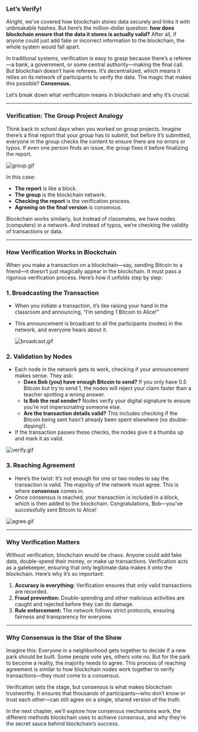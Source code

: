 ### Let’s Verify!

Alright, we’ve covered how blockchain stores data securely and links it with unbreakable hashes. But here’s the million-dollar question: **how does blockchain ensure that the data it stores is actually valid?** After all, if anyone could just add fake or incorrect information to the blockchain, the whole system would fall apart.

In traditional systems, verification is easy to grasp because there’s a referee—a bank, a government, or some central authority—making the final call. But blockchain doesn’t have referees. It’s decentralized, which means it relies on its network of participants to verify the data. The magic that makes this possible? **Consensus.**

Let’s break down what verification means in blockchain and why it’s crucial.

---

### **Verification: The Group Project Analogy**

Think back to school days when you worked on group projects. Imagine there’s a final report that your group has to submit, but before it’s submitted, everyone in the group checks the content to ensure there are no errors or typos. If even one person finds an issue, the group fixes it before finalizing the report.

![group.gif](https://raw.githubusercontent.com/The-Web3-Compass/web3-compass-data-repository/refs/heads/main/basecamp/blockchain-starterpack/images/how-blockchain-verify-data/verification/group.gif)

 In this case:

- **The report** is like a block.
- **The group** is the blockchain network.
- **Checking the report** is the verification process.
- **Agreeing on the final version** is consensus.

Blockchain works similarly, but instead of classmates, we have nodes (computers) in a network. And instead of typos, we’re checking the validity of transactions or data.

---

### **How Verification Works in Blockchain**

When you make a transaction on a blockchain—say, sending Bitcoin to a friend—it doesn’t just magically appear in the blockchain. It must pass a rigorous verification process. Here’s how it unfolds step by step:

### 1. **Broadcasting the Transaction**

- When you initiate a transaction, it’s like raising your hand in the classroom and announcing, “I’m sending 1 Bitcoin to Alice!”
- This announcement is broadcast to all the participants (nodes) in the network, and everyone hears about it.
    
    ![broadcast.gif](https://raw.githubusercontent.com/The-Web3-Compass/web3-compass-data-repository/refs/heads/main/basecamp/blockchain-starterpack/images/how-blockchain-verify-data/verification/broadcast.gif)
    

### 2. **Validation by Nodes**

- Each node in the network gets to work, checking if your announcement makes sense. They ask:
    - **Does Bob (you) have enough Bitcoin to send?** If you only have 0.5 Bitcoin but try to send 1, the nodes will reject your claim faster than a teacher spotting a wrong answer.
    - **Is Bob the real sender?** Nodes verify your digital signature to ensure you’re not impersonating someone else.
    - **Are the transaction details valid?** This includes checking if the Bitcoin being sent hasn’t already been spent elsewhere (no double-dipping!).
- If the transaction passes these checks, the nodes give it a thumbs up and mark it as valid.

![verify.gif](https://raw.githubusercontent.com/The-Web3-Compass/web3-compass-data-repository/refs/heads/main/basecamp/blockchain-starterpack/images/how-blockchain-verify-data/verification/verify.gif)

### 3. **Reaching Agreement**

- Here’s the twist: It’s not enough for one or two nodes to say the transaction is valid. The majority of the network must agree. This is where **consensus** comes in.
- Once consensus is reached, your transaction is included in a block, which is then added to the blockchain. Congratulations, Bob—you’ve successfully sent Bitcoin to Alice!

![agree.gif](https://raw.githubusercontent.com/The-Web3-Compass/web3-compass-data-repository/refs/heads/main/basecamp/blockchain-starterpack/images/how-blockchain-verify-data/verification/agree.gif)

---

### **Why Verification Matters**

Without verification, blockchain would be chaos. Anyone could add fake data, double-spend their money, or make up transactions. Verification acts as a gatekeeper, ensuring that only legitimate data makes it onto the blockchain. Here’s why it’s so important:

1. **Accuracy is everything:** Verification ensures that only valid transactions are recorded.
2. **Fraud prevention:** Double-spending and other malicious activities are caught and rejected before they can do damage.
3. **Rule enforcement:** The network follows strict protocols, ensuring fairness and transparency for everyone.

---

### **Why Consensus is the Star of the Show**

Imagine this: Everyone in a neighborhood gets together to decide if a new park should be built. Some people vote yes, others vote no. But for the park to become a reality, the majority needs to agree. This process of reaching agreement is similar to how blockchain nodes work together to verify transactions—they must come to a consensus.

Verification sets the stage, but consensus is what makes blockchain trustworthy. It ensures that thousands of participants—who don’t know or trust each other—can still agree on a single, shared version of the truth.

In the next chapter, we’ll explore how consensus mechanisms work, the different methods blockchain uses to achieve consensus, and why they’re the secret sauce behind blockchain’s success.